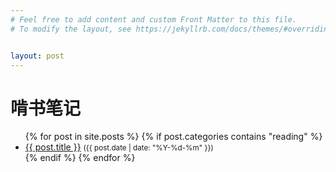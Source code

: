 ```yaml
---
# Feel free to add content and custom Front Matter to this file.
# To modify the layout, see https://jekyllrb.com/docs/themes/#overriding-theme-defaults


layout: post
---
```



<h1>啃书笔记</h1>
<ul>
  {% for post in site.posts %}
    {% if post.categories contains "reading" %}
      <li>
        <a href="{{ post.url }}">{{ post.title }}</a>
        <small>({{ post.date | date: "%Y-%d-%m" }})</small>
      </li>
    {% endif %}
  {% endfor %}
</ul>